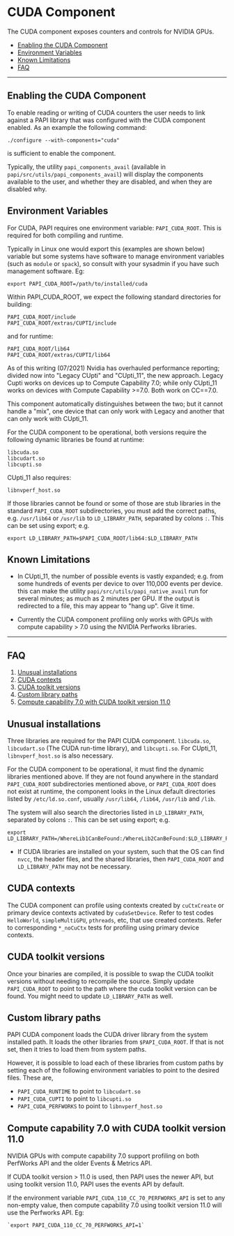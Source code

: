 # CUDA Component

The CUDA component exposes counters and controls for NVIDIA GPUs.

* [Enabling the CUDA Component](#enabling-the-cuda-component)
* [Environment Variables](#environment-variables)
* [Known Limitations](#known-limitations)
* [FAQ](#faq)
***
## Enabling the CUDA Component

To enable reading or writing of CUDA counters the user needs to link against a
PAPI library that was configured with the CUDA component enabled. As an
example the following command:

    ./configure --with-components="cuda"
    
is sufficient to enable the component.

Typically, the utility `papi_components_avail` (available in
`papi/src/utils/papi_components_avail`) will display the components available
to the user, and whether they are disabled, and when they are disabled why.

## Environment Variables

For CUDA, PAPI requires one environment variable: `PAPI_CUDA_ROOT`. This is
required for both compiling and runtime. 

Typically in Linux one would export this (examples are shown below) variable but
some systems have software to manage environment variables (such as `module` or
`spack`), so consult with your sysadmin if you have such management software. Eg:

    export PAPI_CUDA_ROOT=/path/to/installed/cuda

Within PAPI_CUDA_ROOT, we expect the following standard directories for building:

    PAPI_CUDA_ROOT/include
    PAPI_CUDA_ROOT/extras/CUPTI/include

and for runtime:

    PAPI_CUDA_ROOT/lib64
    PAPI_CUDA_ROOT/extras/CUPTI/lib64

As of this writing (07/2021) Nvidia has overhauled performance reporting;
divided now into "Legacy CUpti" and "CUpti_11", the new approach. Legacy
Cupti works on devices up to Compute Capability 7.0; while only CUpti_11
works on devices with Compute Capability >=7.0. Both work on CC==7.0.

This component automatically distinguishes between the two; but it cannot
handle a "mix", one device that can only work with Legacy and another that
can only work with CUpti_11.

For the CUDA component to be operational, both versions require
the following dynamic libraries be found at runtime:

    libcuda.so
    libcudart.so
    libcupti.so

CUpti\_11 also requires:

    libnvperf_host.so

If those libraries cannot be found or some of those are stub libraries in the
standard `PAPI_CUDA_ROOT` subdirectories, you must add the correct paths,
e.g. `/usr/lib64` or `/usr/lib` to `LD_LIBRARY_PATH`, separated by colons `:`.
This can be set using export; e.g. 

    export LD_LIBRARY_PATH=$PAPI_CUDA_ROOT/lib64:$LD_LIBRARY_PATH

## Known Limitations
* In CUpti\_11, the number of possible events is vastly expanded; e.g. from
  some hundreds of events per device to over 110,000 events per device. this can
  make the utility `papi/src/utils/papi_native_avail` run for several minutes;
  as much as 2 minutes per GPU. If the output is redirected to a file, this 
  may appear to "hang up". Give it time.

* Currently the CUDA component profiling only works with GPUs with compute capability > 7.0 using the NVIDIA Perfworks libraries.

***

## FAQ

1. [Unusual installations](#unusual-installations)
2. [CUDA contexts](#cuda-contexts)
3. [CUDA toolkit versions](#cuda-toolkit-versions)
4. [Custom library paths](#custom-library-paths)
5. [Compute capability 7.0 with CUDA toolkit version 11.0](#compute-capability-70-with-cuda-toolkit-version-110)

## Unusual installations
Three libraries are required for the PAPI CUDA component. `libcuda.so`,
`libcudart.so` (The CUDA run-time library), and `libcupti.so`. For CUpti_11,
`libnvperf_host.so` is also necessary. 

For the CUDA component to be operational, it must find the dynamic libraries
mentioned above. If they are not found anywhere in the standard `PAPI_CUDA_ROOT`
subdirectories mentioned above, or `PAPI_CUDA_ROOT` does not exist at runtime, the component looks in the Linux default directories listed by `/etc/ld.so.conf`, 
usually `/usr/lib64`, `/lib64`, `/usr/lib` and `/lib`. 

The system will also search the directories listed in `LD_LIBRARY_PATH`,
separated by colons `:`. This can be set using export; e.g. 

    export LD_LIBRARY_PATH=/WhereLib1CanBeFound:/WhereLib2CanBeFound:$LD_LIBRARY_PATH

* If CUDA libraries are installed on your system, such that the OS can find `nvcc`, the header files, and the shared libraries, then `PAPI_CUDA_ROOT` and `LD_LIBRARY_PATH` may not be necessary.

## CUDA contexts
The CUDA component can profile using contexts created by `cuCtxCreate` or primary device contexts activated by `cudaSetDevice`. Refer to test codes `HelloWorld`, `simpleMultiGPU`, `pthreads`, etc, that use created contexts. Refer to corresponding `*_noCuCtx` tests for profiling using primary device contexts.

## CUDA toolkit versions
Once your binaries are compiled, it is possible to swap the CUDA toolkit versions without needing to recompile the source. Simply update `PAPI_CUDA_ROOT` to point to the path where the cuda toolkit version can be found. You might need to update `LD_LIBRARY_PATH` as well.

## Custom library paths
PAPI CUDA component loads the CUDA driver library from the system installed path. It loads the other libraries from `$PAPI_CUDA_ROOT`. If that is not set, then it tries to load them from system paths.

However, it is possible to load each of these libraries from custom paths by setting each of the following environment variables to point to the desired files. These are,

- `PAPI_CUDA_RUNTIME` to point to `libcudart.so`
- `PAPI_CUDA_CUPTI` to point to `libcupti.so`
- `PAPI_CUDA_PERFWORKS` to point to `libnvperf_host.so`

## Compute capability 7.0 with CUDA toolkit version 11.0
NVIDIA GPUs with compute capability 7.0 support profiling on both PerfWorks API and the older Events & Metrics API.

If CUDA toolkit version > 11.0 is used, then PAPI uses the newer API, but using toolkit version 11.0, PAPI uses the events API by default.

If the environment variable `PAPI_CUDA_110_CC_70_PERFWORKS_API` is set to any non-empty value, then compute capability 7.0 using toolkit version 11.0 will use the Perfworks API. Eg:

    `export PAPI_CUDA_110_CC_70_PERFWORKS_API=1`
